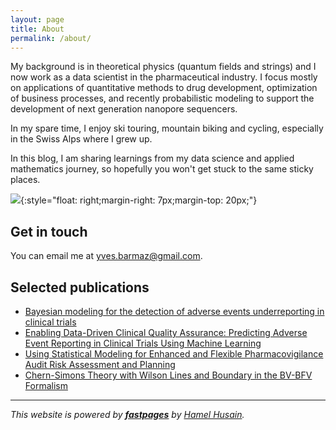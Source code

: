 ```yaml
---
layout: page
title: About
permalink: /about/
---
```


My background is in theoretical physics (quantum fields and strings) and I now work as a data scientist in the pharmaceutical industry. I focus mostly on applications of quantitative methods to drug development, optimization of business processes, and recently probabilistic modeling to support the development of next generation nanopore sequencers.

In my spare time, I enjoy ski touring, mountain biking and cycling, especially in the Swiss Alps where I grew up.

In this blog, I am sharing learnings from my data science and applied mathematics journey, so hopefully you won't get stuck to the same sticky places.

![]({{site.baseurl}}/images/me_herens.jpg){:style="float: right;margin-right: 7px;margin-top: 20px;"}

  
## Get in touch
You can email me at yves.barmaz@gmail.com.

## Selected publications
- [Bayesian modeling for the detection of adverse events underreporting in clinical trials](https://link.springer.com/article/10.1007/s40264-021-01094-8)
- [Enabling Data-Driven Clinical Quality Assurance: Predicting Adverse Event Reporting in Clinical Trials Using Machine Learning](https://link.springer.com/article/10.1007/s40264-019-00831-4)
- [Using Statistical Modeling for Enhanced and Flexible Pharmacovigilance Audit Risk Assessment and Planning](https://link.springer.com/article/10.1007/s43441-020-00205-4)
- [Chern-Simons Theory with Wilson Lines and Boundary in the BV-BFV Formalism](https://www.sciencedirect.com/science/article/pii/S0393044013000132)

---
*This website is powered by **[fastpages](https://github.com/fastai/fastpages)** by [Hamel Husain](https://github.com/hamelsmu).*
